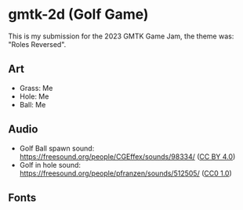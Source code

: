 # gmtk-2d (Golf Game)

This is my submission for the 2023 GMTK Game Jam, the theme was: "Roles Reversed".

## Art 
- Grass: Me
- Hole: Me
- Ball: Me

## Audio
- Golf Ball spawn sound: https://freesound.org/people/CGEffex/sounds/98334/ ([CC BY 4.0](https://creativecommons.org/licenses/by/4.0/))
- Golf in hole sound: https://freesound.org/people/pfranzen/sounds/512505/ ([CC0 1.0](https://creativecommons.org/publicdomain/zero/1.0/))

## Fonts